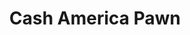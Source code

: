---
title: "Cash America Pawn"
url: /chicago/cash-america-pawn-west-cermak-road/
shop: pawnbroker
---